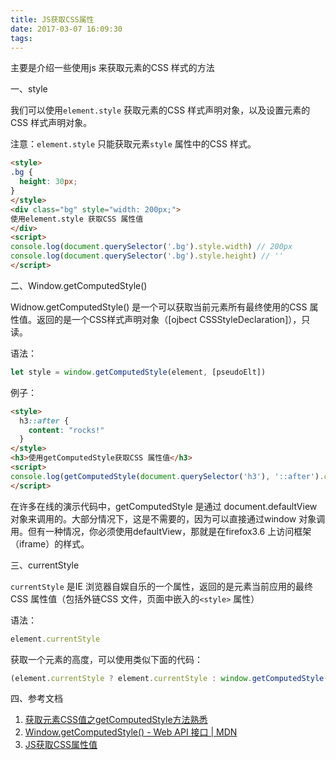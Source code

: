 ```yaml
---
title: JS获取CSS属性
date: 2017-03-07 16:09:30
tags:
---
```


主要是介绍一些使用js 来获取元素的CSS 样式的方法

一、style

我们可以使用`element.style` 获取元素的CSS 样式声明对象，以及设置元素的CSS 样式声明对象。

注意：`element.style` 只能获取元素`style` 属性中的CSS 样式。

```html
<style>
.bg {
  height: 30px;
}
</style>
<div class="bg" style="width: 200px;">
使用element.style 获取CSS 属性值
</div>
<script>
console.log(document.querySelector('.bg').style.width) // 200px
console.log(document.querySelector('.bg').style.height) // ''
</script>
```

<!--more-->

二、Window.getComputedStyle()

Widnow.getComputedStyle() 是一个可以获取当前元素所有最终使用的CSS 属性值。返回的是一个CSS样式声明对象（[ojbect CSSStyleDeclaration]），只读。

语法：
```js
let style = window.getComputedStyle(element, [pseudoElt])
```

例子：
```html
<style>
  h3::after {
    content: "rocks!"
  }
</style>
<h3>使用getComputedStyle获取CSS 属性值</h3>
<script>
console.log(getComputedStyle(document.querySelector('h3'), '::after').content) // "rocks!"
</script>
```

在许多在线的演示代码中，getComputedStyle 是通过 document.defaultView 对象来调用的。大部分情况下，这是不需要的，因为可以直接通过window 对象调用。但有一种情况，你必须使用defaultView，那就是在firefox3.6 上访问框架（iframe）的样式。

三、currentStyle

`currentStyle` 是IE 浏览器自娱自乐的一个属性，返回的是元素当前应用的最终CSS 属性值（包括外链CSS 文件，页面中嵌入的`<style>` 属性）

语法：
```js
element.currentStyle
```

获取一个元素的高度，可以使用类似下面的代码：
```js
(element.currentStyle ? element.currentStyle : window.getComputedStyle(element, null)).height
```

四、参考文档

1. [获取元素CSS值之getComputedStyle方法熟悉](http://www.zhangxinxu.com/wordpress/2012/05/getcomputedstyle-js-getpropertyvalue-currentstyle/)
2. [Window.getComputedStyle() - Web API 接口 | MDN](https://developer.mozilla.org/zh-CN/docs/Web/API/Window/getComputedStyle)
3. [JS获取CSS属性值](http://www.css88.com/archives/625)
